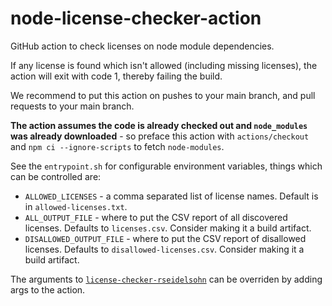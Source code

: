 # node-license-checker-action
GitHub action to check licenses on node module dependencies.

If any license is found which isn't allowed (including missing licenses), the action will exit with code 1, thereby failing the build.

We recommend to put this action on pushes to your main branch, and pull requests to your main branch.

**The action assumes the code is already checked out and `node_modules` was already downloaded** - so preface this action with `actions/checkout` and `npm ci --ignore-scripts` to fetch `node-modules`.

See the `entrypoint.sh` for configurable environment variables, things which can be controlled are:
* `ALLOWED_LICENSES` - a comma separated list of license names. Default is in `allowed-licenses.txt`.
* `ALL_OUTPUT_FILE` - where to put the CSV report of all discovered licenses. Defaults to `licenses.csv`. Consider making it a build artifact.
* `DISALLOWED_OUTPUT_FILE` - where to put the CSV report of disallowed licenses. Defaults to `disallowed-licenses.csv`. Consider making it a build artifact.

The arguments to [`license-checker-rseidelsohn`](https://github.com/RSeidelsohn/license-checker-rseidelsohn) can be overriden by adding args to the action.
